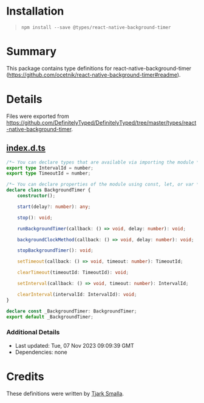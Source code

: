 # Installation
> `npm install --save @types/react-native-background-timer`

# Summary
This package contains type definitions for react-native-background-timer (https://github.com/ocetnik/react-native-background-timer#readme).

# Details
Files were exported from https://github.com/DefinitelyTyped/DefinitelyTyped/tree/master/types/react-native-background-timer.
## [index.d.ts](https://github.com/DefinitelyTyped/DefinitelyTyped/tree/master/types/react-native-background-timer/index.d.ts)
````ts
/*~ You can declare types that are available via importing the module */
export type IntervalId = number;
export type TimeoutId = number;

/*~ You can declare properties of the module using const, let, or var */
declare class BackgroundTimer {
    constructor();

    start(delay?: number): any;

    stop(): void;

    runBackgroundTimer(callback: () => void, delay: number): void;

    backgroundClockMethod(callback: () => void, delay: number): void;

    stopBackgroundTimer(): void;

    setTimeout(callback: () => void, timeout: number): TimeoutId;

    clearTimeout(timeoutId: TimeoutId): void;

    setInterval(callback: () => void, timeout: number): IntervalId;

    clearInterval(intervalId: IntervalId): void;
}

declare const _BackgroundTimer: BackgroundTimer;
export default _BackgroundTimer;

````

### Additional Details
 * Last updated: Tue, 07 Nov 2023 09:09:39 GMT
 * Dependencies: none

# Credits
These definitions were written by [Tjark Smalla](https://github.com/chillkroeteTTS).
